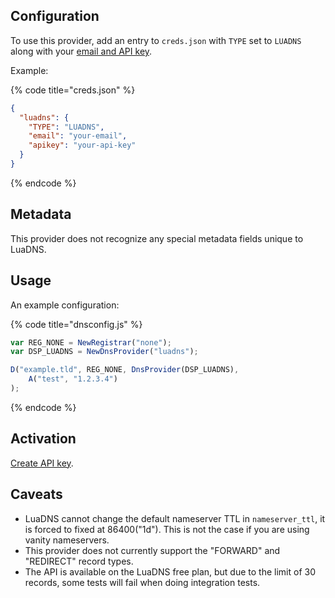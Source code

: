 ## Configuration

To use this provider, add an entry to `creds.json` with `TYPE` set to `LUADNS`
along with your [email and API key](https://www.luadns.com/api.html#authentication).

Example:

{% code title="creds.json" %}
```json
{
  "luadns": {
    "TYPE": "LUADNS",
    "email": "your-email",
    "apikey": "your-api-key"
  }
}
```
{% endcode %}

## Metadata
This provider does not recognize any special metadata fields unique to LuaDNS.

## Usage
An example configuration:

{% code title="dnsconfig.js" %}
```javascript
var REG_NONE = NewRegistrar("none");
var DSP_LUADNS = NewDnsProvider("luadns");

D("example.tld", REG_NONE, DnsProvider(DSP_LUADNS),
    A("test", "1.2.3.4")
);
```
{% endcode %}

## Activation
[Create API key](https://api.luadns.com/api_keys).

## Caveats
- LuaDNS cannot change the default nameserver TTL in `nameserver_ttl`, it is forced to fixed at 86400("1d").
This is not the case if you are using vanity nameservers.
- This provider does not currently support the "FORWARD" and "REDIRECT" record types.
- The API is available on the LuaDNS free plan, but due to the limit of 30 records, some tests will fail when doing integration tests.
